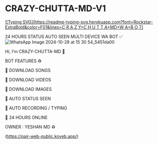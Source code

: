 # CRAZY-CHUTTA-MD-V1

[![Typing SVG](https://readme-typing-svg.herokuapp.com?font=Rockstar-ExtraBold&color=F01&lines=C R A Z Y+C H U T T A+MD+W A+B O T)](https://git.io/typing-svg)

24 HOURS STATUS AUTO SEEN MULTI DEVICE WA BOT ✅
![WhatsApp Image 2024-10-28 at 15 30 54_5451da00](https://github.com/user-attachments/assets/0ea337f7-4c47-4bc8-a863-af86069c7da5)

 Hi, I’m CRAZY-CHUTTA-MD 👋


BOT FEATURES ♻

🔰 DOWNLOAD SONGS

🔰 DOWNLOAD VIDEOS

🔰 DOWNLOAD IMAGES

🔰 AUTO STATUS SEEN

🔰 AUTO RECORDING / TYPING

🔰 24 HOURS ONLINE


OWNER : YESHAN MD ♻

(https://pair-web-public.koyeb.app/)
